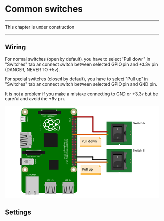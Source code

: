 # Common switches
---

This chapter is under construction

---
## Wiring

For normal switches (open by default), you have to select "Pull down" in "Switches" tab an connect switch between selected GPIO pin and +3.3v pin (DANGER, NEVER TO +5v). 

For special switches (closed by default), you have to select "Pull up" in "Switches" tab an connect switch between selected GPIO pin and GND pin.

It is not a problem if you make a mistake connecting to GND or +3.3v but be careful and avoid the +5v pin.

![](common_sw.png)

## Settings